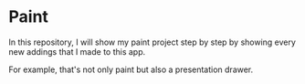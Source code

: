 # Paint

In this repository, I will show my paint project step by step by showing every new addings that I made to this app.

For example, that's not only paint but also a presentation drawer.
